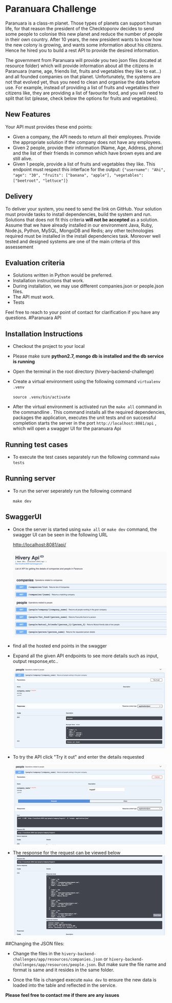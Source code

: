 # Paranuara Challenge
Paranuara is a class-m planet. Those types of planets can support human life, for that reason the president of the Checktoporov decides to send some people to colonise this new planet and
reduce the number of people in their own country. After 10 years, the new president wants to know how the new colony is growing, and wants some information about his citizens. Hence he hired you to build a rest API to provide the desired information.

The government from Paranuara will provide you two json files (located at resource folder) which will provide information about all the citizens in Paranuara (name, age, friends list, fruits and vegetables they like to eat...) and all founded companies on that planet.
Unfortunately, the systems are not that evolved yet, thus you need to clean and organise the data before use.
For example, instead of providing a list of fruits and vegetables their citizens like, they are providing a list of favourite food, and you will need to split that list (please, check below the options for fruits and vegetables).

## New Features
Your API must provides these end points:
- Given a company, the API needs to return all their employees. Provide the appropriate solution if the company does not have any employees.
- Given 2 people, provide their information (Name, Age, Address, phone) and the list of their friends in common which have brown eyes and are still alive.
- Given 1 people, provide a list of fruits and vegetables they like. This endpoint must respect this interface for the output: `{"username": "Ahi", "age": "30", "fruits": ["banana", "apple"], "vegetables": ["beetroot", "lettuce"]}`

## Delivery
To deliver your system, you need to send the link on GitHub. Your solution must provide tasks to install dependencies, build the system and run. Solutions that does not fit this criteria **will not be accepted** as a solution. Assume that we have already installed in our environment Java, Ruby, Node.js, Python, MySQL, MongoDB and Redis; any other technologies required must be installed in the install dependencies task. Moreover well tested and designed systems are one of the main criteria of this assessement 

## Evaluation criteria
- Solutions written in Python would be preferred.
- Installation instructions that work.
- During installation, we may use different companies.json or people.json files.
- The API must work.
- Tests

Feel free to reach to your point of contact for clarification if you have any questions.
#Paranuara API
## Installation Instructions
- Checkout the project to your local
- Please make sure **python2.7, mongo db is installed and the db service  is running** 
- Open the terminal in the root directory (hivery-backend-challenge)
- Create a virtual environment using the following command
    `virtualenv .venv`
    
    `source .venv/bin/activate`
    
- After the virtual environment is activated run the `make all` command in the commandline . This command installs all the required dependencies, packages the application, executes the unit tests and on successful completion starts the server in the port `http://localhost:8081/api` , which will open a swagger UI for the paranuara Api

## Running test cases

- To execute the test cases separately run the following command
    `make tests`
    
## Running server

- To run the server seperately run the following command

    `make dev`

## SwaggerUI

- Once the server is started using `make all` or `make dev` command, the swagger UI can be seen in the following URL

    <http://localhost:8081/api/>
    
   ![Alt text](swagger-pics/swaggerUI.png)
   
- find all the hosted end points in the swagger

- Expand all the given API endpoints to see more details such as input, output response,etc..

   ![Alt text](swagger-pics/swagger-1.png)

- To try the API click "Try it out" and enter the details requested

   ![Alt text](swagger-pics/swagger-2.png)
- The response for the request can be viewed below
   ![Alt text](swagger-pics/swagger-4.png)
   
   
   

##Changing the JSON files:

- Change the files in the `hivery-backend-challenges/app/resources/companies.json` or `hivery-backend-challenges/app/resources/people.json`. But make sure the file name and format is same and it resides in the same folder.

- Once the file is changed execute `make dev` to ensure the new data is loaded into the table and reflected in the service.


**Please feel free to contact me if there are any issues**